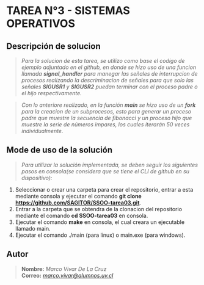 # TAREA N°3 - SISTEMAS OPERATIVOS
##  Descripción de solucion
> *Para la solucion de esta tarea, se utilizo como base el codigo de ejemplo adjuntado en el github, en donde se hizo uso de una funcion llamada **signal_handler** para manegar
las señales de interrupcion de procesos realizando la descriminacion de señales para que solo las señales **SIGUSR1** y **SIGUSR2** puedan terminar con el proceso padre o el hijo 
respectivamente.*

> *Con lo anteriore realizado, en la función **main** se hizo uso de un **fork** para la creacion de un subprocesos, esto para generar un proceso padre que muestre la secuencia de 
fibonacci y un proceso hijo que muestre la serie de números impares, los cuales iterarán 50 veces individualmente.*
##  Mode de uso de la solución
> *Para utilizar la solución implementada, se deben seguir los siguientes pasos en consola(se considera que se tiene el CLI de github en su dispositivo):*
1. Seleccionar o crear una carpeta para crear el repositorio, entrar a esta mediante consola y ejecutar el comando **git clone https://github.com/SAGITOR/SSOO-tarea03.git**.
2. Entrar a la carpeta que se obtendra de la clonacion del repositorio mediante el comando **cd SSOO-tarea03** en consola.
3. Ejecutar el comando **make** en consola, el cual creara un ejecutable llamado main.
4. Ejecutar el comando ./main (para linux) o main.exe (para windows).
##  Autor
> **Nombre:** *Marco Vivar De La Cruz*  
>**Correo:** *marco.vivar@alumnos.uv.cl*
